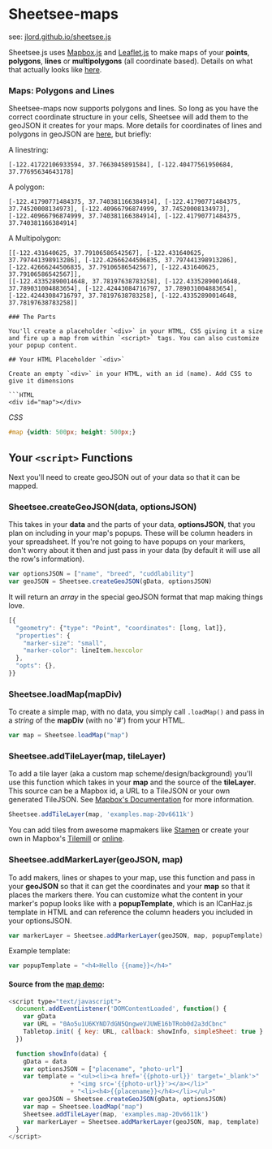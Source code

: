 # Sheetsee-maps

see: [jlord.github.io/sheetsee.js](jlord.github.io/sheetsee.js)

Sheetsee.js uses [Mapbox.js](http://mapbox.com/mapbox.js) and [Leaflet.js](http://leafletjs.com/) to make maps of your **points**, **polygons**, **lines** or **multipolygons** (all coordinate based). Details on what that actually looks like [here](http://leafletjs.com/examples/geojson.html).

### Maps: Polygons and Lines

Sheetsee-maps now supports polygons and lines. So long as you have the correct coordinate structure in your cells, Sheetsee will add them to the geoJSON it creates for your maps. More details for coordinates of lines and polygons in geoJSON are [here](http://leafletjs.com/examples/geojson.html), but briefly:

A linestring:
```
[-122.41722106933594, 37.7663045891584], [-122.40477561950684, 37.77695634643178]
```
A polygon:
```
[-122.41790771484375, 37.740381166384914], [-122.41790771484375, 37.74520008134973], [-122.40966796874999, 37.74520008134973],[-122.40966796874999, 37.740381166384914], [-122.41790771484375, 37.740381166384914]
```
A Multipolygon:
```
[[-122.431640625, 37.79106586542567], [-122.431640625, 37.797441398913286], [-122.42666244506835, 37.797441398913286],[-122.42666244506835, 37.79106586542567], [-122.431640625, 37.79106586542567]],
[[-122.43352890014648, 37.78197638783258], [-122.43352890014648, 37.789031004883654], [-122.42443084716797, 37.789031004883654], [-122.42443084716797, 37.78197638783258], [-122.43352890014648, 37.78197638783258]]

### The Parts

You'll create a placeholder `<div>` in your HTML, CSS giving it a size and fire up a map from within `<script>` tags. You can also customize your popup content.

## Your HTML Placeholder `<div>`

Create an empty `<div>` in your HTML, with an id (name). Add CSS to give it dimensions

```HTML
<div id="map"></div>
```
_CSS_

```CSS
#map {width: 500px; height: 500px;}
```

## Your `<script>` Functions

Next you'll need to create geoJSON out of your data so that it can be mapped.

### Sheetsee.createGeoJSON(data, optionsJSON)

This takes in your **data** and the parts of your data, **optionsJSON**,  that you plan on including in your map's popups. These will be column headers in your spreadsheet. If you're not going to have popups on your markers, don't worry about it then and just pass in your data (by default it will use all the row's information).

```javascript
var optionsJSON = ["name", "breed", "cuddlability"]
var geoJSON = Sheetsee.createGeoJSON(gData, optionsJSON)
```

It will return an _array_ in the special geoJSON format that map making things love.

```JAVASCRIPT
[{
  "geometry": {"type": "Point", "coordinates": [long, lat]},
  "properties": {
    "marker-size": "small",
    "marker-color": lineItem.hexcolor
  },
  "opts": {},
}}
```

### Sheetsee.loadMap(mapDiv)

To create a simple map, with no data, you simply call `.loadMap()` and pass in a _string_ of the **mapDiv** (with no '#') from your HTML.

```javascript
var map = Sheetsee.loadMap("map")
```

### Sheetsee.addTileLayer(map, tileLayer)

To add a tile layer (aka a custom map scheme/design/background) you'll use this function which takes in your **map** and the source of the **tileLayer**. This source can be a Mapbox id, a URL to a TileJSON or your own generated TileJSON. See [Mapbox's Documentation](http://mapbox.com/mapbox.js/api/v1.0.2/#L.mapbox.tileLayer) for more information.

```javascript
Sheetsee.addTileLayer(map, 'examples.map-20v6611k')
```

You can add tiles from awesome mapmakers like [Stamen](examples.map-20v6611k) or create your own in Mapbox's [Tilemill](http://www.mapbox.com/tilemill) or [online](https://tiles.mapbox.com/newmap#3.00/0.00/0.00).

### Sheetsee.addMarkerLayer(geoJSON, map)

To add makers, lines or shapes to your map, use this function and pass in your **geoJSON** so that it can get the coordinates and your **map** so that it places the markers there. You can customize what the content in your marker's popup looks like with a **popupTemplate**, which is an ICanHaz.js template in HTML and can reference the column headers you included in your optionsJSON.

```javascript
var markerLayer = Sheetsee.addMarkerLayer(geoJSON, map, popupTemplate)
```

Example template:

```javascript
var popupTemplate = "<h4>Hello {{name}}</h4>"
```

#### Source from the [map demo](https://github.com/jlord/sheetsee.js/blob/master/demos/demo-map.html):

```JavaScript
<script type="text/javascript">
  document.addEventListener('DOMContentLoaded', function() {
    var gData
    var URL = "0Ao5u1U6KYND7dGN5QngweVJUWE16bTRob0d2a3dCbnc"
    Tabletop.init( { key: URL, callback: showInfo, simpleSheet: true } )
  })

  function showInfo(data) {
    gData = data
    var optionsJSON = ["placename", "photo-url"]
    var template = "<ul><li><a href='{{photo-url}}' target='_blank'>"
                 + "<img src='{{photo-url}}'></a></li>"
                 + "<li><h4>{{placename}}</h4></li></ul>"
    var geoJSON = Sheetsee.createGeoJSON(gData, optionsJSON)
    var map = Sheetsee.loadMap("map")
    Sheetsee.addTileLayer(map, 'examples.map-20v6611k')
    var markerLayer = Sheetsee.addMarkerLayer(geoJSON, map, template)
  }
</script>
```
